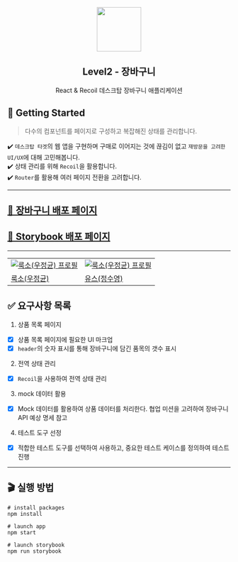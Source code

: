 <p align="middle" >
  <img src="https://techcourse-storage.s3.ap-northeast-2.amazonaws.com/3e6c6f30b11d4b098b5a3e81be19ce3a" width="100">
</p>
<h2 align="middle">Level2 - 장바구니</h2>
<p align="middle">React & Recoil 데스크탑 장바구니 애플리케이션</p>
</p>

## 🚀 Getting Started

> 다수의 컴포넌트를 페이지로 구성하고 복잡해진 상태를 관리합니다.

✔️ `데스크탑 타겟`의 웹 앱을 구현하며 구매로 이어지는 것에 끊김이 없고 `재방문을 고려한 UI/UX`에 대해 고민해봅니다.  
✔️ 상태 관리를 위해 `Recoil`을 활용합니다.  
✔️ `Router`를 활용해 여러 페이지 전환을 고려합니다.

---

## [🛒 장바구니 배포 페이지](https://suyoungj.github.io/react-shopping-cart/)

## [📒 Storybook 배포 페이지](https://645c81adb0778710012f55a0-owswhtlqph.chromatic.com/?path=/docs/counter--docs)

---

<table>
  <tr>
    <td align=“center” width=“120px”>
      <a href="https://github.com/woo-jk" target="_blank">
        <img src="https://avatars.githubusercontent.com/u/73513965?v=4" alt="룩소(우정균) 프로필" />
      </a>
    </td>
    <td align=“center” width=“120px”>
      <a href=“https://github.com/suyoungj target=“_blank”>
        <img src="https://avatars.githubusercontent.com/u/19235163?v=4" alt="룩소(우정균) 프로필" />
      </a>
    </td>
  </tr>
  <tr>
    <td align=“center”>
      <a href=“https://github.com/woo-jk” target=“_blank”>
      룩소(우정균)
      </a>
    </td>
    <td align=“center”>
      <a href=“https://github.com/suyoungj target=“_blank”>
        유스(정수영)
      </a>
    </td>
  </tr>
</table>

## ✅ 요구사항 목록

1. 상품 목록 페이지

- [x] 상품 목록 페이지에 필요한 UI 마크업
- [x] `header`의 숫자 표시를 통해 장바구니에 담긴 품목의 갯수 표시

2. 전역 상태 관리

- [x] `Recoil`을 사용하여 전역 상태 관리

3. mock 데이터 활용

- [x] Mock 데이터를 활용하여 상품 데이터를 처리한다. 협업 미션을 고려하여 장바구니 API 예상 명세 참고

4. 테스트 도구 선정

- [x] 적합한 테스트 도구를 선택하여 사용하고, 중요한 테스트 케이스를 정의하여 테스트 진행

---

## 🎬 실행 방법

```shell
# install packages
npm install

# launch app
npm start

# launch storybook
npm run storybook
```
